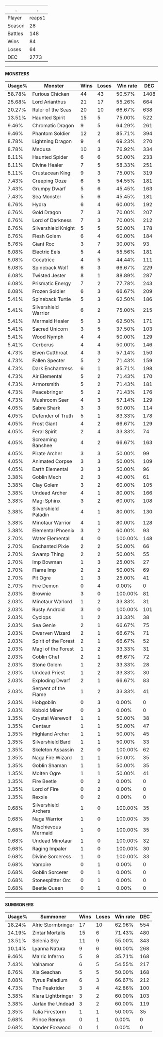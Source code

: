 .|.
|-|-
Player|reaps1
Season|28
Battles|148
Wins|84
Loses|64
DEC|2773

---
**MONSTERS**

Usage%|Monster|Wins|Loses|Win rate|DEC|
-|-|-|-|-|-|
58.78%|Furious Chicken|44|43|50.57%|1408|
25.68%|Lord Arianthus|21|17|55.26%|664|
20.27%|Ruler of the Seas|20|10|66.67%|638|
13.51%|Haunted Spirit|15|5|75.00%|522|
9.46%|Chromatic Dragon|9|5|64.29%|261|
9.46%|Phantom Soldier|12|2|85.71%|394|
8.78%|Lightning Dragon|9|4|69.23%|270|
8.78%|Medusa|10|3|76.92%|334|
8.11%|Haunted Spider|6|6|50.00%|233|
8.11%|Divine Healer|7|5|58.33%|251|
8.11%|Crustacean King|9|3|75.00%|319|
7.43%|Creeping Ooze|6|5|54.55%|181|
7.43%|Grumpy Dwarf|5|6|45.45%|163|
7.43%|Sea Monster|5|6|45.45%|181|
6.76%|Hydra|6|4|60.00%|192|
6.76%|Gold Dragon|7|3|70.00%|207|
6.76%|Lord of Darkness|7|3|70.00%|212|
6.76%|Silvershield Knight|5|5|50.00%|178|
6.76%|Flesh Golem|6|4|60.00%|184|
6.76%|Giant Roc|3|7|30.00%|93|
6.08%|Electric Eels|5|4|55.56%|181|
6.08%|Cocatrice|4|5|44.44%|111|
6.08%|Spineback Wolf|6|3|66.67%|229|
6.08%|Twisted Jester|8|1|88.89%|287|
6.08%|Prismatic Energy|7|2|77.78%|243|
6.08%|Frozen Soldier|6|3|66.67%|209|
5.41%|Spineback Turtle|5|3|62.50%|186|
5.41%|Silvershield Warrior|6|2|75.00%|215|
5.41%|Mermaid Healer|5|3|62.50%|171|
5.41%|Sacred Unicorn|3|5|37.50%|103|
5.41%|Wood Nymph|4|4|50.00%|129|
5.41%|Cerberus|4|4|50.00%|146|
4.73%|Elven Cutthroat|4|3|57.14%|150|
4.73%|Fallen Specter|5|2|71.43%|159|
4.73%|Dark Enchantress|6|1|85.71%|198|
4.73%|Air Elemental|5|2|71.43%|170|
4.73%|Armorsmith|5|2|71.43%|181|
4.73%|Peacebringer|5|2|71.43%|176|
4.73%|Mushroom Seer|4|3|57.14%|129|
4.05%|Sabre Shark|3|3|50.00%|114|
4.05%|Defender of Truth|5|1|83.33%|178|
4.05%|Frost Giant|4|2|66.67%|129|
4.05%|Feral Spirit|2|4|33.33%|74|
4.05%|Screaming Banshee|4|2|66.67%|163|
4.05%|Pirate Archer|3|3|50.00%|99|
4.05%|Animated Corpse|3|3|50.00%|109|
4.05%|Earth Elemental|3|3|50.00%|96|
3.38%|Goblin Mech|2|3|40.00%|61|
3.38%|Clay Golem|3|2|60.00%|105|
3.38%|Undead Archer|4|1|80.00%|166|
3.38%|Magi Sphinx|3|2|60.00%|108|
3.38%|Silvershield Paladin|4|1|80.00%|130|
3.38%|Minotaur Warrior|4|1|80.00%|128|
3.38%|Elemental Phoenix|3|2|60.00%|93|
2.70%|Water Elemental|4|0|100.00%|148|
2.70%|Enchanted Pixie|2|2|50.00%|66|
2.70%|Swamp Thing|2|2|50.00%|55|
2.70%|Imp Bowman|1|3|25.00%|27|
2.70%|Flame Imp|2|2|50.00%|69|
2.70%|Pit Ogre|1|3|25.00%|41|
2.70%|Fire Demon|0|4|0.00%|0|
2.03%|Brownie|3|0|100.00%|81|
2.03%|Minotaur Warlord|1|2|33.33%|31|
2.03%|Rusty Android|3|0|100.00%|101|
2.03%|Cyclops|1|2|33.33%|38|
2.03%|Sea Genie|2|1|66.67%|75|
2.03%|Dwarven Wizard|2|1|66.67%|71|
2.03%|Spirit of the Forest|2|1|66.67%|52|
2.03%|Magi of the Forest|1|2|33.33%|31|
2.03%|Goblin Chef|2|1|66.67%|72|
2.03%|Stone Golem|1|2|33.33%|28|
2.03%|Undead Priest|1|2|33.33%|30|
2.03%|Exploding Dwarf|2|1|66.67%|83|
2.03%|Serpent of the Flame|1|2|33.33%|41|
2.03%|Hobgoblin|0|3|0.00%|0|
2.03%|Kobold Miner|0|3|0.00%|0|
1.35%|Crystal Werewolf|1|1|50.00%|38|
1.35%|Centaur|1|1|50.00%|47|
1.35%|Highland Archer|1|1|50.00%|45|
1.35%|Silvershield Bard|1|1|50.00%|33|
1.35%|Skeleton Assassin|2|0|100.00%|62|
1.35%|Naga Fire Wizard|1|1|50.00%|35|
1.35%|Goblin Shaman|1|1|50.00%|35|
1.35%|Molten Ogre|1|1|50.00%|41|
1.35%|Fire Beetle|0|2|0.00%|0|
1.35%|Lord of Fire|0|2|0.00%|0|
1.35%|Rexxie|0|2|0.00%|0|
0.68%|Silvershield Archers|1|0|100.00%|35|
0.68%|Naga Warrior|1|0|100.00%|35|
0.68%|Mischievous Mermaid|1|0|100.00%|35|
0.68%|Undead Minotaur|1|0|100.00%|32|
0.68%|Raging Impaler|1|0|100.00%|30|
0.68%|Divine Sorceress|1|0|100.00%|33|
0.68%|Vampire|0|1|0.00%|0|
0.68%|Goblin Sorcerer|0|1|0.00%|0|
0.68%|Stonesplitter Orc|0|1|0.00%|0|
0.68%|Beetle Queen|0|1|0.00%|0|

---
**SUMMONERS**

Usage%|Summoner|Wins|Loses|Win rate|DEC|
-|-|-|-|-|-|
18.24%|Alric Stormbringer|17|10|62.96%|554|
14.19%|Zintar Mortalis|15|6|71.43%|480|
13.51%|Selenia Sky|11|9|55.00%|343|
10.14%|Lyanna Natura|9|6|60.00%|268|
9.46%|Malric Inferno|5|9|35.71%|168|
7.43%|Valnamor|6|5|54.55%|217|
6.76%|Xia Seachan|5|5|50.00%|168|
6.08%|Tyrus Paladium|6|3|66.67%|212|
4.73%|The Peakrider|3|4|42.86%|100|
3.38%|Kiara Lightbringer|3|2|60.00%|103|
3.38%|Jarlax the Undead|3|2|60.00%|119|
1.35%|Talia Firestorm|1|1|50.00%|35|
0.68%|Prince Rennyn|0|1|0.00%|0|
0.68%|Xander Foxwood|0|1|0.00%|0|
